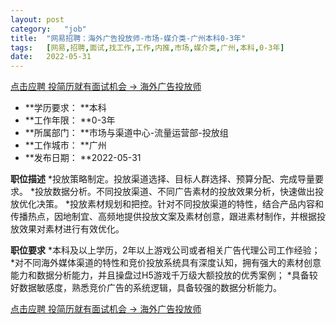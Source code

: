 ```yaml
---
layout:	post
category:	"job"
title:	"网易招聘：海外广告投放师-市场-媒介类-广州本科0-3年"
tags:	[网易,招聘,面试,找工作,工作,内推,市场,媒介类,广州,本科,0-3年]
date:	2022-05-31
---
```


[点击应聘 投简历就有面试机会 -> 海外广告投放师](http://mobile.bole.netease.com/bole/boleDetail?id=16480&employeeId=346f03c3cda5f04c&key=all)



- **学历要求： **本科
- **工作年限： **0-3年
- **所属部门： **市场与渠道中心-流量运营部-投放组
- **工作城市： **广州
- **发布日期： **2022-05-31



**职位描述**
*投放策略制定。投放渠道选择、目标人群选择、预算分配、完成导量要求。
*投放数据分析。不同投放渠道、不同广告素材的投放效果分析，快速做出投放优化决策。
*投放素材规划和把控。针对不同投放渠道的特性，结合产品内容和传播热点，因地制宜、高频地提供投放文案及素材创意，跟进素材制作，并根据投放效果对素材进行有效优化。



**职位要求**
*本科及以上学历，2年以上游戏公司或者相关广告代理公司工作经验；
*对不同海外媒体渠道的特性和竞价投放系统具有深度认知，拥有强大的素材创意能力和数据分析能力，并且操盘过H5游戏千万级大额投放的优秀案例；
*具备较好数据敏感度，熟悉竞价广告的系统逻辑，具备较强的数据分析能力。



[点击应聘 投简历就有面试机会 -> 海外广告投放师](http://mobile.bole.netease.com/bole/boleDetail?id=16480&employeeId=346f03c3cda5f04c&key=all)
